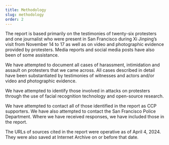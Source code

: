 ```yaml
---
title: Methodology
slug: methodology
order: 2
---
```


The report is based primarily on the testimonies of twenty-six protesters and one journalist who were present in San Francisco during Xi Jinping’s visit from November 14 to 17 as well as on video and photographic evidence provided by protesters. Media reports and social media posts have also been of some assistance. 

We have attempted to document all cases of harassment, intimidation and assault on protesters that we came across. All cases described in detail have been substantiated by testimonies of witnesses and actors and/or video and photographic evidence. 

We have attempted to identify those involved in attacks on protesters through the use of facial recognition technology and open-source research.

We have attempted to contact all of those identified in the report as CCP supporters. We have also attempted to contact the San Francisco Police Department. Where we have received responses, we have included those in the report.

The URLs of sources cited in the report were operative as of April 4, 2024. They were also saved at Internet Archive on or before that date. 


